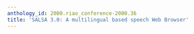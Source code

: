 ```yaml
---
anthology_id: 2000.riao_conference-2000.36
title: 'SALSA 3.0: A multilingual based speech Web Browser'
---
```

